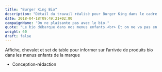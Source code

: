 ```yaml
---
title: "Burger King Bio"
description: "Détail du travail réalisé pour Burger King dans le cadre de la campagne « On ne plaisante pas avec le bio »"
date: 2018-04-18T09:49:21+02:00
campaignName: "On ne plaisante pas avec le bio."
quote: "Le bio débarque dans nos menus enfants.<br> Et on ne va pas en faire tout un plat. S’il y a un sujet avec lequel on ne plaisante pas, c’est bien l’alimentation de vos enfants. Il n’y aura donc pas de blague cette fois. N’insistez pas. Non, pas de jeux de mots non plus. Inutile de chercher. Vraiment."
weight: 60
draft: false
---
```


Affiche, chevalet et set de table pour informer sur l’arrivée de produits bio dans les menus enfants de la marque

- Conception-rédaction
